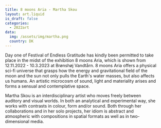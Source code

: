 ```yaml
---
title: 8 moons Aria - Martha Skou
layout: art.liquid
is_draft: false
categories:
  - 2022art
data:
  img: /assets/img/martha.png
  country: DK
---
```


<p>Day one of Festival of Endless Gratitude has kindly been permitted to take place in the midst of the exhibition 8 moons Aria, which is shown from 12.11.2022 - 10.3.2023 at Brønshøj Vandtårn. 8 moons Aria offers a physical sci-fi universe that grasps how the energy and gravitational field of the moon and the sun not only pulls the Earth's water masses, but also affects us humans. An artistic microcosm of sound, light and materiality arises and forms a sensual and contemplative space.</p>

<p>Martha Skou is an interdisciplinary artist who moves freely between auditory and visual worlds. In both an analytical and experimental way, she works with contrasts in colour, form and/or sound. Both through her collaborations and in her solo projects, her idiom is abstract and atmospheric with compositions in spatial formats as well as in two-dimensional media.</p>
